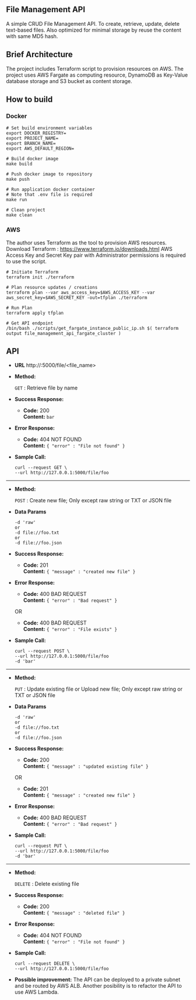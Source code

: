**File Management API**
----
  A simple CRUD File Management API. To create, retrieve, update, delete text-based files.
  Also optimized for minimal storage by reuse the content with same MD5 hash.

## Brief Architecture
The project includes Terraform script to provision resources on AWS.
The project uses AWS Fargate as computing resource, DynamoDB as Key-Value database storage and S3 bucket as content storage.

## How to build
### Docker 
```
# Set build environment variables
export DOCKER_REGISTRY=
export PROJECT_NAME=
export BRANCH_NAME=
export AWS_DEFAULT_REGION=

# Build docker image
make build

# Push docker image to repository
make push

# Run application docker container
# Note that .env file is required
make run

# Clean project
make clean
```
### AWS
The author uses Terraform as the tool to provision AWS resources.
Download Terraform : https://www.terraform.io/downloads.html
AWS Access Key and Secret Key pair with Administrator permissions is required to use the script.

```
# Initiate Terraform
terraform init ./terraform

# Plan resource updates / creations
terraform plan --var aws_access_key=$AWS_ACCESS_KEY --var aws_secret_key=$AWS_SECRET_KEY -out=tfplan ./terraform

# Run Plan
terraform apply tfplan

# Get API endpoint
/bin/bash ./scripts/get_fargate_instance_public_ip.sh $( terraform output file_management_api_fargate_cluster )
```

## API 
* **URL**
http://<endpoint>:5000/file/<file_name> 

* **Method:**
  
  `GET` : Retrieve file by name

* **Success Response:**

  * **Code:** 200 <br />
    **Content:** `bar`
 
* **Error Response:**

  * **Code:** 404 NOT FOUND <br />
    **Content:** `{ "error" : "File not found" } `

* **Sample Call:**

  ```
  curl --request GET \
  --url http://127.0.0.1:5000/file/foo
  ```

----
* **Method:**
  
  `POST` : Create new file; Only except raw string or TXT or JSON file

* **Data Params**

  ```
  -d 'raw'
  or
  -d file://foo.txt
  or 
  -d file://foo.json
  ```

* **Success Response:**

  * **Code:** 201 <br />
    **Content:** `{ "message" : "created new file" }`
 
* **Error Response:**

  * **Code:** 400 BAD REQUEST <br />
    **Content:** `{ "error" : "Bad request" }`

  OR

  * **Code:** 400 BAD REQUEST <br />
    **Content:** `{ "error" : "File exists" }`

* **Sample Call:**

  ```
  curl --request POST \
  --url http://127.0.0.1:5000/file/foo
  -d 'bar'
  ```

----
* **Method:**
  
  `PUT` : Update existing file or Upload new file; Only except raw string or TXT or JSON file

* **Data Params**

  ```
  -d 'raw'
  or
  -d file://foo.txt
  or 
  -d file://foo.json
  ```

* **Success Response:**

  * **Code:** 200 <br />
    **Content:** `{ "message" : "updated existing file" }`

  OR

  * **Code:** 201 <br />
    **Content:** `{ "message" : "created new file" }`
 
* **Error Response:**

  * **Code:** 400 BAD REQUEST <br />
    **Content:** `{ "error" : "Bad request" }`

* **Sample Call:**

  ```
  curl --request PUT \
  --url http://127.0.0.1:5000/file/foo
  -d 'bar'
  ```

----
* **Method:**
  
  `DELETE` : Delete existing file

* **Success Response:**
  
  * **Code:** 200 <br />
    **Content:** `{ "message" : "deleted file" }`
 
* **Error Response:**

  * **Code:** 404 NOT FOUND <br />
    **Content:** `{ "error" : "File not found" } `

* **Sample Call:**

  ```
  curl --request DELETE \
  --url http://127.0.0.1:5000/file/foo
  ```


* **Possible improvement:**
  The API can be deployed to a private subnet and be routed by AWS ALB. Another posibility is to refactor the API to use AWS Lambda.
  


